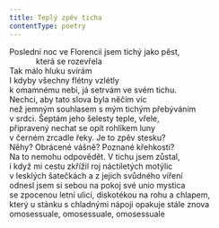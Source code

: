 ```yaml
---
title: Teplý zpěv ticha
contentType: poetry
---
```


<section>

Poslední noc ve Florencii jsem tichý jako pěst,  
            která se rozevřela  
Tak málo hluku svírám  
I kdyby všechny flétny vzlétly  
k omamnému nebi, já setrvám ve svém tichu.  
Nechci, aby tato slova byla něčím víc  
než jemným souhlasem s mým tichým přebýváním  
v srdci. Šeptám jeho šelesty teple, vřele,  
připravený nechat se opít rohlíkem luny  
v černém zrcadle řeky. Je to zpěv stesku?  
Něhy? Obrácené vášně? Poznané křehkosti?  
Na to nemohu odpovědět. V tichu jsem zůstal,  
i když mi cestu zkřížil roj náctiletých motýlic  
v lesklých šatečkách a z jejich svůdného víření  
odnesl jsem si sebou na pokoj své unio mystica  
se zpocenou letní ulicí, diskotékou na rohu a chlapem,  
který u stánku s chladnými nápoji opakuje stále znova  
omosessuale, omosessuale, omosessuale

</section>
